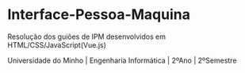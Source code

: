 # Interface-Pessoa-Maquina

Resolução dos guiões de IPM desenvolvidos em HTML/CSS/JavaScript(Vue.js)


Universidade do Minho | Engenharia Informática | 2ºAno | 2ºSemestre

